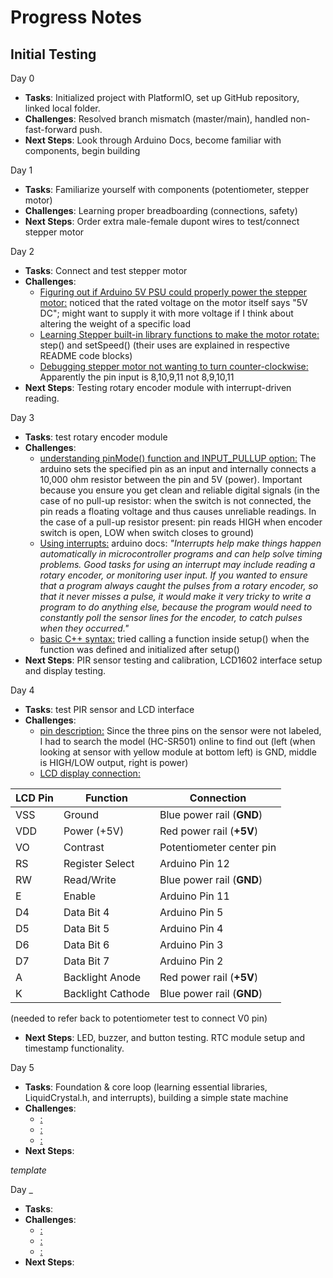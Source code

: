 # Progress Notes

## Initial Testing

Day 0
- **Tasks**: Initialized project with PlatformIO, set up GitHub repository, linked local folder.
- **Challenges**: Resolved branch mismatch (master/main), handled non-fast-forward push.
- **Next Steps**: Look through Arduino Docs, become familiar with components, begin building

Day 1
- **Tasks**: Familiarize yourself with components (potentiometer, stepper motor)
- **Challenges**: Learning proper breadboarding (connections, safety)
- **Next Steps**: Order extra male-female dupont wires to test/connect stepper motor

Day 2
- **Tasks**: Connect and test stepper motor
- **Challenges**: 
  * <u>Figuring out if Arduino 5V PSU could properly power the stepper motor:</u> noticed that the rated voltage on the motor itself says "5V DC"; might want to supply it with more voltage if I think about altering the weight of a specific load 
  * <u>Learning Stepper built-in library functions to make the motor rotate:</u> step() and setSpeed() (their uses are explained in respective README code blocks)
  * <u>Debugging stepper motor not wanting to turn counter-clockwise:</u> Apparently the pin input is 8,10,9,11 not 8,9,10,11
- **Next Steps**: Testing rotary encoder module with interrupt-driven reading.

Day 3
- **Tasks**: test rotary encoder module
- **Challenges**: 
  * <u>understanding pinMode() function and INPUT_PULLUP option:</u> The arduino sets the specified pin as an input and internally connects a 10,000 ohm resistor between the pin and 5V (power). Important because you ensure you get clean and reliable digital signals (in the case of no pull-up resistor: when the switch is not connected, the pin reads a floating voltage and thus causes unreliable readings. In the case of a pull-up resistor present: pin reads HIGH when encoder switch is open, LOW when switch closes to ground)
  * <u>Using interrupts:</u> arduino docs: *"Interrupts help make things happen automatically in microcontroller programs and can help solve timing problems. Good tasks for using an interrupt may include reading a rotary encoder, or monitoring user input. If you wanted to ensure that a program always caught the pulses from a rotary encoder, so that it never misses a pulse, it would make it very tricky to write a program to do anything else, because the program would need to constantly poll the sensor lines for the encoder, to catch pulses when they occurred."* 
  * <u>basic C++ syntax:</u> tried calling a function inside setup() when the function was defined and initialized after setup()
- **Next Steps**: PIR sensor testing and calibration, LCD1602 interface setup and display testing.

Day 4
- **Tasks**: test PIR sensor and LCD interface
- **Challenges**:
  * <u>pin description:</u> Since the three pins on the sensor were not labeled, I had to search the model (HC-SR501) online to find out (left (when looking at sensor with yellow module at bottom left) is GND, middle is HIGH/LOW output, right is power)
  * <u>LCD display connection:</u> 

| LCD Pin | Function          | Connection                |
|---------|-------------------|---------------------------|
| VSS     | Ground            | Blue power rail (**GND**) |
| VDD     | Power (+5V)       | Red power rail (**+5V**)  |
| VO      | Contrast          | Potentiometer center pin  |
| RS      | Register Select   | Arduino Pin 12            |
| RW      | Read/Write        | Blue power rail (**GND**) |
| E       | Enable            | Arduino Pin 11            |
| D4      | Data Bit 4        | Arduino Pin 5             |
| D5      | Data Bit 5        | Arduino Pin 4             |
| D6      | Data Bit 6        | Arduino Pin 3             |
| D7      | Data Bit 7        | Arduino Pin 2             |
| A       | Backlight Anode   | Red power rail (**+5V**)  |
| K       | Backlight Cathode | Blue power rail (**GND**) |

  (needed to refer back to potentiometer test to connect V0 pin)
- **Next Steps**: LED, buzzer, and button testing. RTC module setup and timestamp functionality.

Day 5
- **Tasks**: Foundation & core loop (learning essential libraries, LiquidCrystal.h, and interrupts), building a simple state machine
- **Challenges**:
  * <u>:</u>  
  * <u>:</u> 
  * <u>:</u> 
- **Next Steps**: 








*template*

Day _
- **Tasks**: 
- **Challenges**:
  * <u>:</u>  
  * <u>:</u> 
  * <u>:</u> 
- **Next Steps**: 